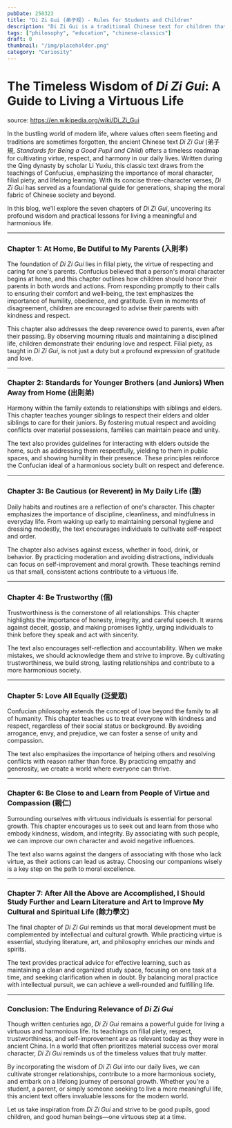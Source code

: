 ```yaml
---
pubDate: 250323
title: "Di Zi Gui (弟子规) - Rules for Students and Children"
description: "Di Zi Gui is a traditional Chinese text for children that outlines the standards for being a good student and child. It was written during the Qing Dynasty."
tags: ["philosophy", "education", "chinese-classics"]
draft: 0
thumbnail: "/img/placeholder.png"
category: "Curiosity"
---
```



# The Timeless Wisdom of *Di Zi Gui*: A Guide to Living a Virtuous Life

source: https://en.wikipedia.org/wiki/Di_Zi_Gui

In the bustling world of modern life, where values often seem fleeting and traditions are sometimes forgotten, the ancient Chinese text *Di Zi Gui* (弟子規, *Standards for Being a Good Pupil and Child*) offers a timeless roadmap for cultivating virtue, respect, and harmony in our daily lives. Written during the Qing dynasty by scholar Li Yuxiu, this classic text draws from the teachings of Confucius, emphasizing the importance of moral character, filial piety, and lifelong learning. With its concise three-character verses, *Di Zi Gui* has served as a foundational guide for generations, shaping the moral fabric of Chinese society and beyond.

In this blog, we'll explore the seven chapters of *Di Zi Gui*, uncovering its profound wisdom and practical lessons for living a meaningful and harmonious life.

---

### **Chapter 1: At Home, Be Dutiful to My Parents (入則孝)**

The foundation of *Di Zi Gui* lies in filial piety, the virtue of respecting and caring for one's parents. Confucius believed that a person's moral character begins at home, and this chapter outlines how children should honor their parents in both words and actions. From responding promptly to their calls to ensuring their comfort and well-being, the text emphasizes the importance of humility, obedience, and gratitude. Even in moments of disagreement, children are encouraged to advise their parents with kindness and respect.

This chapter also addresses the deep reverence owed to parents, even after their passing. By observing mourning rituals and maintaining a disciplined life, children demonstrate their enduring love and respect. Filial piety, as taught in *Di Zi Gui*, is not just a duty but a profound expression of gratitude and love.

---

### **Chapter 2: Standards for Younger Brothers (and Juniors) When Away from Home (出則弟)**

Harmony within the family extends to relationships with siblings and elders. This chapter teaches younger siblings to respect their elders and older siblings to care for their juniors. By fostering mutual respect and avoiding conflicts over material possessions, families can maintain peace and unity.

The text also provides guidelines for interacting with elders outside the home, such as addressing them respectfully, yielding to them in public spaces, and showing humility in their presence. These principles reinforce the Confucian ideal of a harmonious society built on respect and deference.

---

### **Chapter 3: Be Cautious (or Reverent) in My Daily Life (謹)**

Daily habits and routines are a reflection of one's character. This chapter emphasizes the importance of discipline, cleanliness, and mindfulness in everyday life. From waking up early to maintaining personal hygiene and dressing modestly, the text encourages individuals to cultivate self-respect and order.

The chapter also advises against excess, whether in food, drink, or behavior. By practicing moderation and avoiding distractions, individuals can focus on self-improvement and moral growth. These teachings remind us that small, consistent actions contribute to a virtuous life.

---

### **Chapter 4: Be Trustworthy (信)**

Trustworthiness is the cornerstone of all relationships. This chapter highlights the importance of honesty, integrity, and careful speech. It warns against deceit, gossip, and making promises lightly, urging individuals to think before they speak and act with sincerity.

The text also encourages self-reflection and accountability. When we make mistakes, we should acknowledge them and strive to improve. By cultivating trustworthiness, we build strong, lasting relationships and contribute to a more harmonious society.

---

### **Chapter 5: Love All Equally (泛愛眾)**

Confucian philosophy extends the concept of love beyond the family to all of humanity. This chapter teaches us to treat everyone with kindness and respect, regardless of their social status or background. By avoiding arrogance, envy, and prejudice, we can foster a sense of unity and compassion.

The text also emphasizes the importance of helping others and resolving conflicts with reason rather than force. By practicing empathy and generosity, we create a world where everyone can thrive.

---

### **Chapter 6: Be Close to and Learn from People of Virtue and Compassion (親仁)**

Surrounding ourselves with virtuous individuals is essential for personal growth. This chapter encourages us to seek out and learn from those who embody kindness, wisdom, and integrity. By associating with such people, we can improve our own character and avoid negative influences.

The text also warns against the dangers of associating with those who lack virtue, as their actions can lead us astray. Choosing our companions wisely is a key step on the path to moral excellence.

---

### **Chapter 7: After All the Above are Accomplished, I Should Study Further and Learn Literature and Art to Improve My Cultural and Spiritual Life (餘力學文)**

The final chapter of *Di Zi Gui* reminds us that moral development must be complemented by intellectual and cultural growth. While practicing virtue is essential, studying literature, art, and philosophy enriches our minds and spirits.

The text provides practical advice for effective learning, such as maintaining a clean and organized study space, focusing on one task at a time, and seeking clarification when in doubt. By balancing moral practice with intellectual pursuit, we can achieve a well-rounded and fulfilling life.

---

### **Conclusion: The Enduring Relevance of *Di Zi Gui***

Though written centuries ago, *Di Zi Gui* remains a powerful guide for living a virtuous and harmonious life. Its teachings on filial piety, respect, trustworthiness, and self-improvement are as relevant today as they were in ancient China. In a world that often prioritizes material success over moral character, *Di Zi Gui* reminds us of the timeless values that truly matter.

By incorporating the wisdom of *Di Zi Gui* into our daily lives, we can cultivate stronger relationships, contribute to a more harmonious society, and embark on a lifelong journey of personal growth. Whether you're a student, a parent, or simply someone seeking to live a more meaningful life, this ancient text offers invaluable lessons for the modern world.

Let us take inspiration from *Di Zi Gui* and strive to be good pupils, good children, and good human beings—one virtuous step at a time.